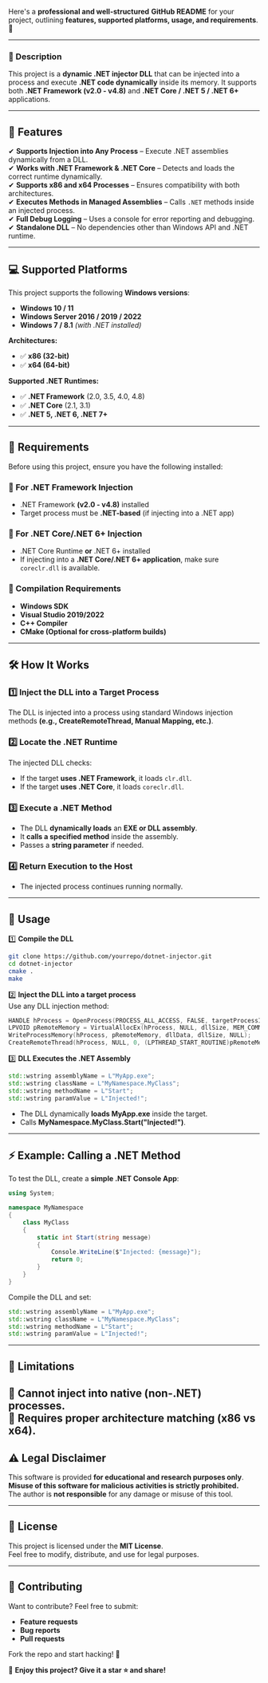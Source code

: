 Here's a **professional and well-structured** **GitHub README** for your project, outlining **features, supported platforms, usage, and requirements**. 🚀

---

### **🚀 Description**
This project is a **dynamic .NET injector DLL** that can be injected into a process and execute **.NET code dynamically** inside its memory. It supports both **.NET Framework (v2.0 - v4.8)** and **.NET Core / .NET 5 / .NET 6+** applications.

---

## **🎯 Features**
✔ **Supports Injection into Any Process** – Execute .NET assemblies dynamically from a DLL.  
✔ **Works with .NET Framework & .NET Core** – Detects and loads the correct runtime dynamically.  
✔ **Supports x86 and x64 Processes** – Ensures compatibility with both architectures.  
✔ **Executes Methods in Managed Assemblies** – Calls `.NET` methods inside an injected process.  
✔ **Full Debug Logging** – Uses a console for error reporting and debugging.  
✔ **Standalone DLL** – No dependencies other than Windows API and .NET runtime.  

---

## **💻 Supported Platforms**
This project supports the following **Windows versions**:
- **Windows 10 / 11**
- **Windows Server 2016 / 2019 / 2022**
- **Windows 7 / 8.1** *(with .NET installed)*

**Architectures:**
- ✅ **x86 (32-bit)**
- ✅ **x64 (64-bit)**

**Supported .NET Runtimes:**
- ✅ **.NET Framework** (2.0, 3.5, 4.0, 4.8)
- ✅ **.NET Core** (2.1, 3.1)
- ✅ **.NET 5, .NET 6, .NET 7+**

---

## **📜 Requirements**
Before using this project, ensure you have the following installed:

### **🔹 For .NET Framework Injection**
- .NET Framework **(v2.0 - v4.8)** installed
- Target process must be **.NET-based** (if injecting into a .NET app)

### **🔹 For .NET Core/.NET 6+ Injection**
- .NET Core Runtime **or** .NET 6+ installed
- If injecting into a **.NET Core/.NET 6+ application**, make sure `coreclr.dll` is available.

### **🔹 Compilation Requirements**
- **Windows SDK**
- **Visual Studio 2019/2022**
- **C++ Compiler**
- **CMake (Optional for cross-platform builds)**

---

## **🛠️ How It Works**
### **1️⃣ Inject the DLL into a Target Process**
The DLL is injected into a process using standard Windows injection methods **(e.g., CreateRemoteThread, Manual Mapping, etc.)**.

### **2️⃣ Locate the .NET Runtime**
The injected DLL checks:
- If the target **uses .NET Framework**, it loads `clr.dll`.
- If the target **uses .NET Core**, it loads `coreclr.dll`.

### **3️⃣ Execute a .NET Method**
- The DLL **dynamically loads** an **EXE or DLL assembly**.
- It **calls a specified method** inside the assembly.
- Passes a **string parameter** if needed.

### **4️⃣ Return Execution to the Host**
- The injected process continues running normally.

---

## **📌 Usage**
1️⃣ **Compile the DLL**  
```bash
git clone https://github.com/yourrepo/dotnet-injector.git
cd dotnet-injector
cmake .
make
```

2️⃣ **Inject the DLL into a target process**  
Use any DLL injection method:
```cpp
HANDLE hProcess = OpenProcess(PROCESS_ALL_ACCESS, FALSE, targetProcessID);
LPVOID pRemoteMemory = VirtualAllocEx(hProcess, NULL, dllSize, MEM_COMMIT, PAGE_READWRITE);
WriteProcessMemory(hProcess, pRemoteMemory, dllData, dllSize, NULL);
CreateRemoteThread(hProcess, NULL, 0, (LPTHREAD_START_ROUTINE)pRemoteMemory, NULL, 0, NULL);
```

3️⃣ **DLL Executes the .NET Assembly**
```cpp
std::wstring assemblyName = L"MyApp.exe";
std::wstring className = L"MyNamespace.MyClass";
std::wstring methodName = L"Start";
std::wstring paramValue = L"Injected!";
```
- The DLL dynamically **loads MyApp.exe** inside the target.
- Calls **MyNamespace.MyClass.Start("Injected!")**.

---

## **⚡ Example: Calling a .NET Method**
To test the DLL, create a **simple .NET Console App**:

```csharp
using System;

namespace MyNamespace
{
    class MyClass
    {
        static int Start(string message)
        {
            Console.WriteLine($"Injected: {message}");
            return 0;
        }
    }
}
```

Compile the DLL and set:
```cpp
std::wstring assemblyName = L"MyApp.exe";
std::wstring className = L"MyNamespace.MyClass";
std::wstring methodName = L"Start";
std::wstring paramValue = L"Injected!";
```

---

## **🛑 Limitations**
🚫 Cannot inject into **native (non-.NET) processes**.  
🚫 Requires **proper architecture matching** (x86 vs x64).    
---

## **⚠️ Legal Disclaimer**
This software is provided **for educational and research purposes only**.  
**Misuse of this software for malicious activities is strictly prohibited.**  
The author is **not responsible** for any damage or misuse of this tool.

---

## **📜 License**
This project is licensed under the **MIT License**.  
Feel free to modify, distribute, and use for legal purposes.  

---

## **📢 Contributing**
Want to contribute? Feel free to submit:
- **Feature requests**
- **Bug reports**
- **Pull requests**

Fork the repo and start hacking! 🚀  

🚀 **Enjoy this project? Give it a star ⭐ and share!**
